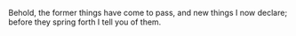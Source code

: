Behold, the former things have come to pass, and new things I now declare; before they spring forth I tell you of them.
